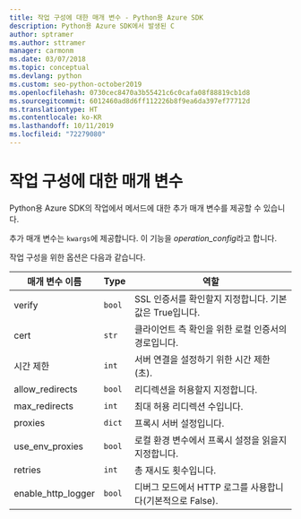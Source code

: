 ```yaml
---
title: 작업 구성에 대한 매개 변수 - Python용 Azure SDK
description: Python용 Azure SDK에서 발생된 C
author: sptramer
ms.author: sttramer
manager: carmonm
ms.date: 03/07/2018
ms.topic: conceptual
ms.devlang: python
ms.custom: seo-python-october2019
ms.openlocfilehash: 0730cec8470a3b55421c6c0cafa08f88819cb1d8
ms.sourcegitcommit: 6012460ad8d6ff112226b8f9ea6da397ef77712d
ms.translationtype: HT
ms.contentlocale: ko-KR
ms.lasthandoff: 10/11/2019
ms.locfileid: "72279080"
---
```

# <a name="parameters-for-operation-configuration"></a>작업 구성에 대한 매개 변수

Python용 Azure SDK의 작업에서 메서드에 대한 추가 매개 변수를 제공할 수 있습니다.

추가 매개 변수는 `kwargs`에 제공합니다. 이 기능을 *operation_config*라고 합니다.

작업 구성을 위한 옵션은 다음과 같습니다.

|매개 변수 이름|Type|역할|
|----------------------|------|---------------|
| verify |`bool`|SSL 인증서를 확인할지 지정합니다. 기본값은 True입니다.|
|  cert |`str`| 클라이언트 측 확인을 위한 로컬 인증서의 경로입니다.|
|  시간 제한 |`int`| 서버 연결을 설정하기 위한 시간 제한(초).|
|  allow_redirects |`bool` | 리디렉션을 허용할지 지정합니다.|
|  max_redirects  |`int`| 최대 허용 리디렉션 수입니다.|
|  proxies  |`dict` |프록시 서버 설정입니다.|
|  use_env_proxies |`bool` |로컬 환경 변수에서 프록시 설정을 읽을지 지정합니다.|
|  retries  |`int` | 총 재시도 횟수입니다.|
|  enable_http_logger | `bool`| 디버그 모드에서 HTTP 로그를 사용합니다(기본적으로 False).|
